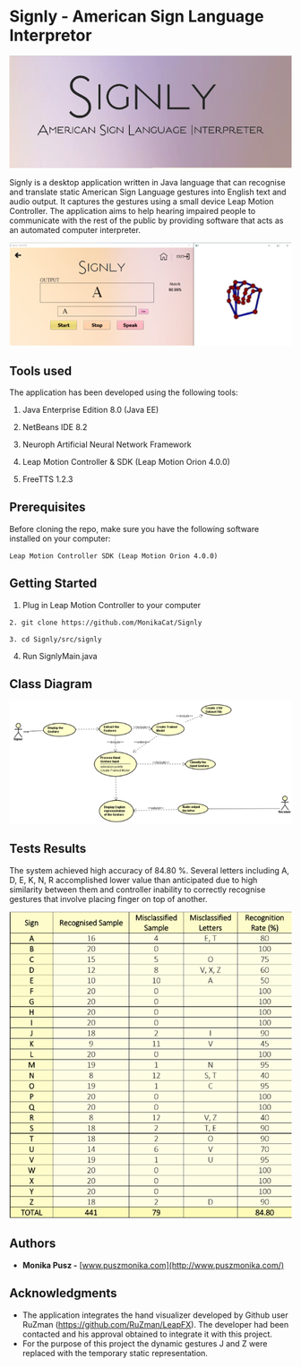 # Signly - American Sign Language Interpretor

![Signly](https://github.com/MonikaCat/Signly/blob/master/photo/Signly_.PNG)

Signly is a desktop application written in Java language that can recognise and translate static American Sign Language gestures into English text and audio output. It captures the gestures using a small device Leap Motion Controller. The application aims to help hearing impaired people to communicate with the rest of the public by providing software that acts as an automated computer interpreter. 

![Signly](https://github.com/MonikaCat/Signly/blob/master/photo/signly.png)

## Tools used

The application has been developed using the following tools: 

1) Java Enterprise Edition 8.0 (Java EE) 

2) NetBeans IDE  8.2  

3) Neuroph Artificial Neural Network Framework  

4) Leap Motion Controller & SDK (Leap Motion Orion 4.0.0) 

5) FreeTTS 1.2.3  

## Prerequisites

Before cloning the repo, make sure you have the following software installed on your computer: 

```
Leap Motion Controller SDK (Leap Motion Orion 4.0.0) 
```


## Getting Started

1. Plug in Leap Motion Controller to your computer
```
2. git clone https://github.com/MonikaCat/Signly
```
```
3. cd Signly/src/signly
```
4. Run SignlyMain.java


## Class Diagram

![Signly Class Diagram](https://github.com/MonikaCat/Signly/blob/master/photo/signly_diagram.png)

## Tests Results

The system achieved high accuracy of 84.80 %. Several letters including A, D, E, K, N, R accomplished lower value than anticipated due to high similarity between them and controller inability to correctly recognise gestures that involve placing finger on top of another.

![Signly](https://github.com/MonikaCat/Signly/blob/master/photo/signly_table.png)


## Authors

* **Monika Pusz -** [www.puszmonika.com](http://www.puszmonika.com/) 


## Acknowledgments

* The application integrates the hand visualizer developed by Github user RuZman (https://github.com/RuZman/LeapFX). The developer had been contacted and his approval obtained to integrate it with this project.
* For the purpose of this project the dynamic gestures J and Z were replaced with the temporary static representation. 

